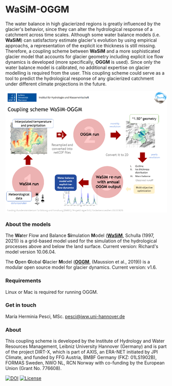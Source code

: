 # WaSiM-OGGM

The water balance in high glacierized regions is greatly influenced by the glacier's behavior, since they can alter the hydrological response of a catchment across time scales.
Although some water balance models (i.e. **WaSiM**) can satisfactory estimate glacier's evolution by using empirical approachs, a representation of the explicit ice thickness is still missing. Therefore, a coupling scheme between **WaSiM** and a more sophisticated glacier model that accounts for glacier geometry including explicit ice flow dynamics is developed (more specifically, **OGGM** is used). 
Since only the water balance model is calibrated, no additional expertise on glacier modelling is required from the user. This coupling scheme could serve as a tool to predict the hydrological response of any glacierized catchment under different climate projections in the future.

![coupling_scheme](docs/coupling_scheme_2023.png)


### About the models
The **Wa**ter Flow and Balance **Si**mulation **M**odel ([**WaSiM**](http://www.wasim.ch/en/index.html), Schulla (1997, 2021)) is a grid-based model used for the simulation of the hydrological processes above and below the land surface. Current version: Richard's model version 10.06.04. 

The **O**pen **G**lobal **G**lacier **M**odel ([**OGGM**](https://oggm.org/), (Maussion et al., 2019)) is a modular open source model for glacier dynamics. Current version: v1.6.


### Requirements
Linux or Mac is required for running OGGM.

### Get in touch
María Herminia Pesci, MSc. pesci@iww.uni-hannover.de


### About





This coupling scheme is developed by the Institute of Hydrology and Water Resources Management, Leibniz University Hannover (Germany)
and is part of the project DIRT-X, which is part of AXIS, an ERA-NET initiated by JPI Climate, and funded by FFG Austria, BMBF Germany (FKZ: 01LS1902B),
FORMAS Sweden, NWO NL, RCN Norway with co-funding by the European Union (Grant No. 776608).

[![DOI](https://zenodo.org/badge/454324901.svg)](https://zenodo.org/badge/latestdoi/454324901) [![License](https://img.shields.io/badge/License-BSD_3--Clause-blue.svg)](https://opensource.org/licenses/BSD-3-Clause)
